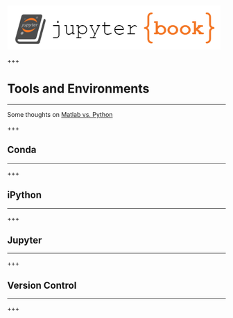 ![](../logo.png)

+++

# Tools and Environments
<hr>

Some thoughts on [Matlab vs. Python](https://realpython.com/matlab-vs-python/)

+++

## Conda
<hr>

+++

## iPython
<hr>

+++

## Jupyter
<hr>

+++

## Version Control
<hr>

+++
